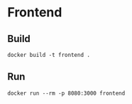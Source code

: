 # Frontend

## Build

```
docker build -t frontend .
```

## Run

```
docker run --rm -p 8080:3000 frontend
```
